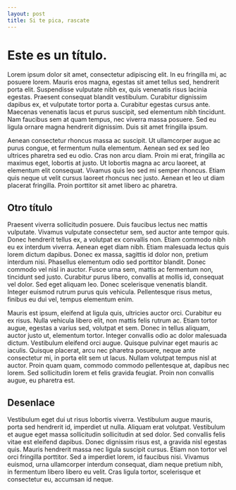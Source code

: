 ```yaml
---
layout: post
title: Si te pica, rascate
---
```


# Este es un título.

Lorem ipsum dolor sit amet, consectetur adipiscing elit. In eu fringilla mi, ac posuere lorem. Mauris eros magna, egestas sit amet tellus sed, hendrerit porta elit. Suspendisse vulputate nibh ex, quis venenatis risus lacinia egestas. Praesent consequat blandit vestibulum. Curabitur dignissim dapibus ex, et vulputate tortor porta a. Curabitur egestas cursus ante. Maecenas venenatis lacus et purus suscipit, sed elementum nibh tincidunt. Nam faucibus sem at quam tempus, nec viverra massa posuere. Sed eu ligula ornare magna hendrerit dignissim. Duis sit amet fringilla ipsum.

Aenean consectetur rhoncus massa ac suscipit. Ut ullamcorper augue ac purus congue, et fermentum nulla elementum. Aenean sed ex sed leo ultrices pharetra sed eu odio. Cras non arcu diam. Proin mi erat, fringilla ac maximus eget, lobortis at justo. Ut lobortis magna ac arcu laoreet, at elementum elit consequat. Vivamus quis leo sed mi semper rhoncus. Etiam quis neque ut velit cursus laoreet rhoncus nec justo. Aenean et leo ut diam placerat fringilla. Proin porttitor sit amet libero ac pharetra.

## Otro título
Praesent viverra sollicitudin posuere. Duis faucibus lectus nec mattis vulputate. Vivamus vulputate consectetur sem, sed auctor ante tempor quis. Donec hendrerit tellus ex, a volutpat ex convallis non. Etiam commodo nibh eu ex interdum viverra. Aenean eget diam nibh. Etiam malesuada lectus quis lorem dictum dapibus. Donec ex massa, sagittis id dolor non, pretium interdum nisi. Phasellus elementum odio sed porttitor blandit. Donec commodo vel nisl in auctor. Fusce urna sem, mattis ac fermentum non, tincidunt sed justo. Curabitur purus libero, convallis at mollis id, consequat vel dolor. Sed eget aliquam leo. Donec scelerisque venenatis blandit. Integer euismod rutrum purus quis vehicula. Pellentesque risus metus, finibus eu dui vel, tempus elementum enim.

Mauris est ipsum, eleifend at ligula quis, ultricies auctor orci. Curabitur eu ex risus. Nulla vehicula libero elit, non mattis felis rutrum ac. Etiam tortor augue, egestas a varius sed, volutpat et sem. Donec in tellus aliquam, auctor justo ut, elementum tortor. Integer convallis odio ac dolor malesuada dictum. Vestibulum eleifend orci augue. Quisque pulvinar eget mauris ac iaculis. Quisque placerat, arcu nec pharetra posuere, neque ante consectetur mi, in porta elit sem ut lacus. Nullam volutpat tempus nisl at auctor. Proin quam quam, commodo commodo pellentesque at, dapibus nec lorem. Sed sollicitudin lorem et felis gravida feugiat. Proin non convallis augue, eu pharetra est.

## Desenlace
Vestibulum eget dui ut risus lobortis viverra. Vestibulum augue mauris, porta sed hendrerit id, imperdiet ut nulla. Aliquam erat volutpat. Vestibulum et augue eget massa sollicitudin sollicitudin at sed dolor. Sed convallis felis vitae est eleifend dapibus. Donec dignissim risus est, a gravida nisl egestas quis. Mauris hendrerit massa nec ligula suscipit cursus. Etiam non tortor vel orci fringilla porttitor. Sed a imperdiet lorem, id faucibus nisi. Vivamus euismod, urna ullamcorper interdum consequat, diam neque pretium nibh, in fermentum libero libero eu velit. Cras ligula tortor, scelerisque et consectetur eu, accumsan id neque. 
